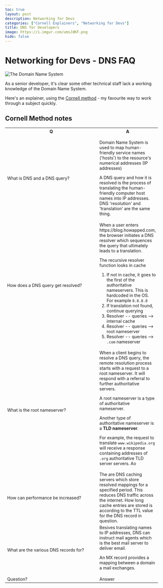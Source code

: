 ```yaml
---
toc: true
layout: post
description: Networking for Devs
categories: ["Cornell Explainers", "Networking for Devs"]
title: DNS for Developers
image: https://i.imgur.com/umsJdKF.png
hide: false
---
```


<style>
table {font-size:inherit; white-space:inherit}
table td, table th {width:100%}
</style>

# Networking for Devs - DNS FAQ

![](https://i.imgur.com/umsJdKF.png "The Domain Name System")

As a senior developer, it's clear some other technical staff lack a working knowledge of the Domain Name System.

Here's an explainer, using the [Cornell method](https://en.wikipedia.org/wiki/Cornell_Notes) - my favourite way to work through a subject quickly.

## Cornell Method notes

<table>
<tr>
<th> Q </th>
<th> A </th>
</tr>
<tr>
<td>
What is DNS and a DNS query?
</td>
<td>

Domain Name System is used to map human-friendly service names ('hosts') to the resource's numerical addresses (IP addresses)

A DNS query and how it is resolved is the process of translating the human-friendly computer host names into IP addresses. DNS 'resolution' and 'translation' are the same thing.

</td>
</tr>
<tr>
  <td>How does a DNS query get resolved?</td>
  <td>
  When a user enters https://blog.howapped.com, the browser initiates a DNS resolver which sequences the query that ultimately leads to a translation.
    
  The recursive resolver function looks in cache

1. If not in cache, it goes to the first of the authoritative nameservers. This is hardcoded in the OS. For example `8.8.8.8`
2. If translation not found, continue querying
3. Resolver -- queries --> internal cache
4. Resolver -- queries --> root nameserver
5. Resolver -- queries --> `.com` nameserver

  </td>
</tr>

<tr>
  <td>What is the root nameserver?</td>
  <td>
  When a client begins to resolve a DNS query, the remote resolution process starts with a request to a root nameserver. It will respond with a referral to further authoritative servers.

A root nameserver is a type of authoritative nameserver.

Another type of authoritative nameserver is a **TLD nameserver**.

For example, the request to translate `www.wikipedia.org` will receive a response containing addresses of `.org` authoritative TLD server servers.
Ao

  </td>
</tr>

<tr>
  <td>How can performance be increased?</td>
  <td>
  The are DNS caching servers which store resolved mappings for a specified period. This reduces DNS traffic across the internet.
  How long cache entries are stored is according to the TTL value for the DNS record in question.
  </td>
</tr>

<tr>
  <td>What are the various DNS records for?</td>
  <td>
  Besives translating names to IP addresses, DNS can instruct mail agents which is the best mail server to deliver email.

An MX record provides a mapping between a domain a mail exchanges.

  </td>
</tr>
<!-- -->

<tr>
  <td>Question?</td>
  <td>
  Answer
  </td>
</tr>
</table>
